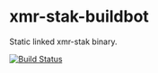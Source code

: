 # xmr-stak-buildbot

Static linked xmr-stak binary.

[![Build Status](https://dev.azure.com/nekomimiswitch/General/_apis/build/status/xmr-stak-linux)](https://dev.azure.com/nekomimiswitch/General/_build/latest?definitionId=10)
